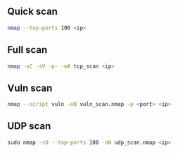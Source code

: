 ## Quick scan
```bash
nmap --top-ports 100 <ip>
```

## Full scan
```bash
nmap -sC -sV -p- -oA tcp_scan <ip>
```

## Vuln scan
```bash
nmap --script vuln -oN vuln_scan.nmap -p <port> <ip>
```

## UDP scan
```bash
sudo nmap -sU --top-ports 100 -oN udp_scan.nmap <ip>
```